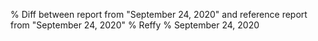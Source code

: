 % Diff between report from "September 24, 2020" and reference report from "September 24, 2020"
% Reffy
% September 24, 2020

